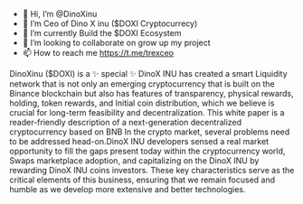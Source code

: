 - 👋 Hi, I’m @DinoXinu 
- 👀 I’m Ceo of Dino X inu ($DOXI Cryptocurrecy)
- 🌱 I’m currently Build the $DOXI Ecosystem
- 💞️ I’m looking to collaborate on grow up my project
- 📫 How to reach me https://t.me/trexceo


DinoXinu ($DOXI) is a ✨ special ✨ DinoX INU has created a smart Liquidity network that is not only an emerging cryptocurrency that is built on the Binance blockchain but also has features of transparency, physical rewards, holding, token rewards, and Initial coin distribution, which we believe is crucial for long-term feasibility and decentralization. This white paper is a reader-friendly description of a next-generation decentralized cryptocurrency based on BNB In the crypto market, several problems need to be addressed head-on.DinoX INU developers sensed a real market opportunity to fill the gaps present today within the cryptocurrency world, Swaps marketplace adoption, and capitalizing on the DinoX INU by rewarding DinoX INU coins investors. These key characteristics serve as the critical elements of this business, ensuring that we remain focused and humble as we develop more extensive and better technologies.



